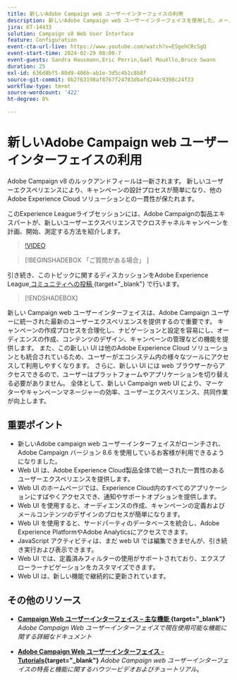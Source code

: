 ```yaml
---
title: 新しいAdobe Campaign web ユーザーインターフェイスの利用
description: 新しいAdobe Campaign web ユーザーインターフェイスを使用した、メールマーケティングやソーシャルメディアマーケティングなどのクロスチャネルマーケティング戦略の計画、開始、測定に関して、より効率的になる方法を説明します。
jira: KT-14433
solution: Campaign v8 Web User Interface
feature: Configuration
event-cta-url-live: https://www.youtube.com/watch?v=ESgehCRcSgQ
event-start-time: 2024-02-29 08:00-7
event-guests: Sandra Hausmann,Eric Perrin,Gaël Mouëllo,Bruce Swann
duration: 25
exl-id: 636d8bf5-80d9-406b-ab1e-3d5c4b1c8b8f
source-git-commit: 0b2f63198af8767f24783dbafd244c9398c24f33
workflow-type: tm+mt
source-wordcount: '422'
ht-degree: 0%

---
```


# 新しいAdobe Campaign web ユーザーインターフェイスの利用

Adobe Campaign v8 のルックアンドフィールは一新されます。 新しいユーザーエクスペリエンスにより、キャンペーンの設計プロセスが簡単になり、他のAdobe Experience Cloud ソリューションとの一貫性が保たれます。

このExperience Leagueライブセッションには、Adobe Campaignの製品エキスパートが、新しいユーザーエクスペリエンスでクロスチャネルキャンペーンを計画、開始、測定する方法を紹介します。

>[!VIDEO](https://video.tv.adobe.com/v/3427258/?quality=12&learn=on)

>[!BEGINSHADEBOX  「ご質問がある場合」 ]

引き続き、このトピックに関するディスカッションをAdobe Experience League[ コミュニティへの投稿 ](https://experienceleaguecommunities.adobe.com/t5/adobe-campaign-classic/experience-league-live-post-session-discussion-leaping-ahead/m-p/656893#M2671){target="_blank"} で行います。

>[!ENDSHADEBOX]

新しい Campaign web ユーザーインターフェイスは、Adobe Campaign ユーザーに統一された最新のユーザーエクスペリエンスを提供するので重要です。 キャンペーンの作成プロセスを合理化し、ナビゲーションと設定を容易にし、オーディエンスの作成、コンテンツのデザイン、キャンペーンの管理などの機能を提供します。 また、この新しい UI は他のAdobe Experience Cloud ソリューションとも統合されているため、ユーザーがエコシステム内の様々なツールにアクセスして利用しやすくなります。 さらに、新しい UI には web ブラウザーからアクセスできるので、ユーザーはプラットフォームやアプリケーションを切り替える必要がありません。 全体として、新しい Campaign web UI により、マーケターやキャンペーンマネージャーの効率、ユーザーエクスペリエンス、共同作業が向上します。

## 重要ポイント

* 新しいAdobe campaign web ユーザーインターフェイスがローンチされ、Adobe Campaign バージョン 8.6 を使用しているお客様が利用できるようになりました。
* Web UI は、Adobe Experience Cloud製品全体で統一された一貫性のあるユーザーエクスペリエンスを提供します。
* Web UI のホームページでは、Experience Cloud内のすべてのアプリケーションにすばやくアクセスでき、通知やサポートオプションを提供します。
* Web UI を使用すると、オーディエンスの作成、キャンペーンの定義およびメールコンテンツのデザインのプロセスが簡単になります。
* Web UI を使用すると、サードパーティのデータベースを統合し、Adobe Experience PlatformやAdobe Analyticsにアクセスできます。
* JavaScript アクティビティは、まだ web UI では編集できませんが、引き続き実行および表示できます。
* Web UI では、定義済みフィルターの使用がサポートされており、エクスプローラーナビゲーションをカスタマイズできます。
* Web UI は、新しい機能で継続的に更新されています。


## その他のリソース

* **[Campaign Web ユーザーインターフェイス – 主な機能 ](https://experienceleague.adobe.com/docs/campaign-web/v8/whats-new.html?lang=ja){target="_blank"}**
  *Adobe Campaign Web ユーザーインターフェイスで現在使用可能な機能に関する詳細なドキュメント*

* **[Adobe Campaign Web ユーザーインターフェイス -Tutorials](https://experienceleague.adobe.com/docs/campaign-web-learn/tutorials/overview.html?lang=en){target="_blank"}**
  *Adobe Campaign web ユーザーインターフェイスの特長と機能に関するハウツービデオおよびチュートリアル*。

